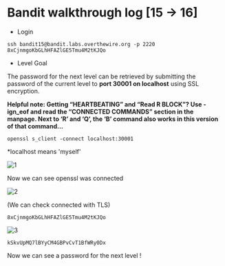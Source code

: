 # Bandit walkthrough log [15 -> 16]

- Login

```
ssh bandit15@bandit.labs.overthewire.org -p 2220
8xCjnmgoKbGLhHFAZlGE5Tmu4M2tKJQo
```

- Level Goal

The password for the next level can be retrieved by submitting the password of the current level to **port 30001 on localhost** using SSL encryption.

**Helpful note: Getting “HEARTBEATING” and “Read R BLOCK”? Use -ign_eof and read the “CONNECTED COMMANDS” section in the manpage. Next to ‘R’ and ‘Q’, the ‘B’ command also works in this version of that command…**

```
openssl s_client -connect localhost:30001
```

*localhost means 'myself'

![1](https://github.com/Narthy0301/Narthy0301.github.io/assets/172380852/3b62dbe0-26e6-44ea-8d2e-f9d047528a2e)

Now we can see openssl was connected

![2](https://github.com/Narthy0301/Narthy0301.github.io/assets/172380852/d8cb5968-3379-4177-8c99-b9a8b1d08d7d)

(We can check connected with TLS)

```
8xCjnmgoKbGLhHFAZlGE5Tmu4M2tKJQo
```

![3](https://github.com/Narthy0301/Narthy0301.github.io/assets/172380852/f7a6ef0e-552b-421b-a3ce-dc8c7035e179)

```
kSkvUpMQ7lBYyCM4GBPvCvT1BfWRy0Dx
```

Now we can see a password for the next level !